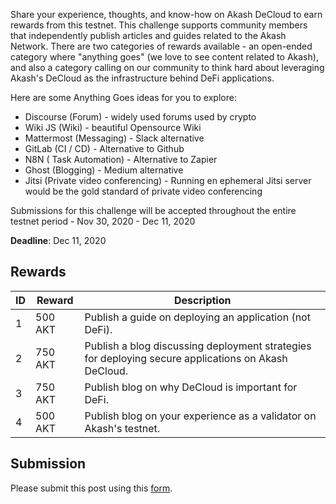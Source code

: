 Share your experience, thoughts, and know-how on Akash DeCloud to earn rewards from this testnet.  This challenge supports community members that independently publish articles and guides related to the Akash Network.  There are two categories of rewards available - an open-ended category where "anything goes" (we love to see content related to Akash), and also a category calling on our community to think hard about leveraging Akash's DeCloud as the infrastructure behind DeFi applications.

Here are some Anything Goes ideas for you to explore:

- Discourse (Forum) - widely used forums used by crypto
- Wiki JS (Wiki) - beautiful Opensource Wiki
- Mattermost (Messaging) - Slack alternative
- GitLab (CI / CD) - Alternative to Github
- N8N ( Task Automation) - Alternative to Zapier
- Ghost (Blogging) - Medium alternative
- Jitsi (Private video conferencing) - Running en ephemeral Jitsi server would be the gold standard of private video conferencing

Submissions for this challenge will be accepted throughout the entire testnet period - Nov 30, 2020 - Dec 11, 2020 

**Deadline**: Dec 11, 2020

## Rewards

| ID | Reward | Description |
| --- | --- | --- |
| 1 | 500 AKT | Publish a guide on deploying an application (not DeFi).
| 2 | 750 AKT | Publish a blog discussing deployment strategies for deploying secure applications on Akash DeCloud.
| 3 | 750 AKT | Publish blog on why DeCloud is important for DeFi.
| 4 | 500 AKT | Publish blog on your experience as a validator on Akash's testnet.

## Submission

Please submit this post using this [form](https://forms.gle/AaS6UAnATeUatjD57).